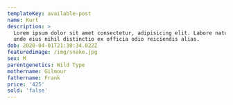 ```yaml
---
templateKey: available-post
name: Kurt
description: >
  Lorem ipsum dolor sit amet consectetur, adipisicing elit. Labore natus enim
  unde eius nihil distinctio ex officia odio reiciendis alias.
dob: 2020-04-01T21:30:34.022Z
featuredimage: /img/snake.jpg
sex: M
parentgenetics: Wild Type
mothername: Gilmour
fathername: Frank
price: '425'
sold: 'false'
---
```


